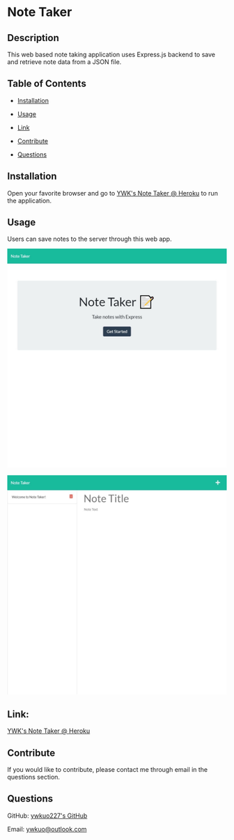 # Note Taker 

## Description
This web based note taking application uses Express.js backend to save and retrieve note data from a JSON file.

## Table of Contents
- [Installation](#installation)
- [Usage](#usage)
- [Link](#link)
- [Contribute](#contribute)

- [Questions](#questions)

## Installation
Open your favorite browser and go to [YWK's Note Taker @ Heroku](https://ywk-note-taker.herokuapp.com) to run the application.

## Usage
Users can save notes to the server through this web app.

![Note Taker Landing Page](public/assets/images/screenshot1.jpeg)

![Note Taker Notes Page](public/assets/images/screenshot2.jpeg)

## Link:
[YWK's Note Taker @ Heroku](https://ywk-note-taker.herokuapp.com)

## Contribute
If you would like to contribute, please contact me through email in the questions section.


## Questions
GitHub: [ywkuo227's GitHub](https://github.com/ywkuo227)

Email: [ywkuo@outlook.com](mailto:ywkuo@outlook.com)